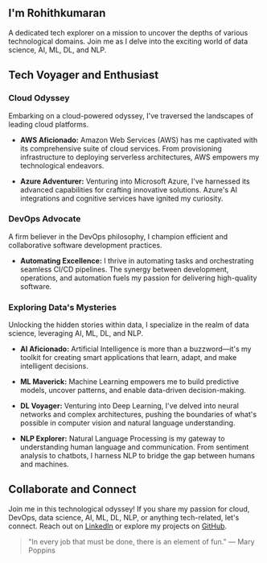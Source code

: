 ## I'm Rohithkumaran

A dedicated tech explorer on a mission to uncover the depths of various technological domains. Join me as I delve into the exciting world of data science, AI, ML, DL, and NLP.

## Tech Voyager and Enthusiast

### Cloud Odyssey

Embarking on a cloud-powered odyssey, I've traversed the landscapes of leading cloud platforms.

- **AWS Aficionado:** Amazon Web Services (AWS) has me captivated with its comprehensive suite of cloud services. From provisioning infrastructure to deploying serverless architectures, AWS empowers my technological endeavors.

- **Azure Adventurer:** Venturing into Microsoft Azure, I've harnessed its advanced capabilities for crafting innovative solutions. Azure's AI integrations and cognitive services have ignited my curiosity.

### DevOps Advocate

A firm believer in the DevOps philosophy, I champion efficient and collaborative software development practices.

- **Automating Excellence:** I thrive in automating tasks and orchestrating seamless CI/CD pipelines. The synergy between development, operations, and automation fuels my passion for delivering high-quality software.

### Exploring Data's Mysteries

Unlocking the hidden stories within data, I specialize in the realm of data science, leveraging AI, ML, DL, and NLP.

- **AI Aficionado:** Artificial Intelligence is more than a buzzword—it's my toolkit for creating smart applications that learn, adapt, and make intelligent decisions.

- **ML Maverick:** Machine Learning empowers me to build predictive models, uncover patterns, and enable data-driven decision-making.

- **DL Voyager:** Venturing into Deep Learning, I've delved into neural networks and complex architectures, pushing the boundaries of what's possible in computer vision and natural language understanding.

- **NLP Explorer:** Natural Language Processing is my gateway to understanding human language and communication. From sentiment analysis to chatbots, I harness NLP to bridge the gap between humans and machines.

## Collaborate and Connect

Join me in this technological odyssey! If you share my passion for cloud, DevOps, data science, AI, ML, DL, NLP, or anything tech-related, let's connect. Reach out on [LinkedIn](https://www.linkedin.com/in/yourprofile) or explore my projects on [GitHub](https://github.com/yourusername).

> "In every job that must be done, there is an element of fun." — Mary Poppins


<!---
Rohithkumaran-008/Rohithkumaran-008 is a ✨ special ✨ repository because its `README.md` (this file) appears on your GitHub profile.
You can click the Preview link to take a look at your changes.
--->
